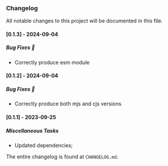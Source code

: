### Changelog

All notable changes to this project will be documented in this file.

#### [0.1.3] - 2024-09-04

##### Bug Fixes 🐞

- Correctly produce esm module

#### [0.1.2] - 2024-09-04

##### Bug Fixes 🐞

- Correctly produce both mjs and cjs versions

#### [0.1.1] - 2023-09-25

##### Miscellaneous Tasks

- Updated dependencies;

The entire changelog is found at `CHANGELOG.md`.

<!-- generated by git-cliff -->
